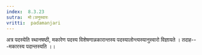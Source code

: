 ```yaml
---
index:  8.3.23
sutra:  मो।ञनुस्वारः
vritti:  padamanjari
---
```


अत्र पदस्येति स्थानषष्ठी, मकारेण पदस्य विशेषणान्नकारान्तस्य पदस्यालोन्त्यस्यानुस्वारो विज्ञायते । तदाह---मकारस्य पदान्तस्यति ।।
